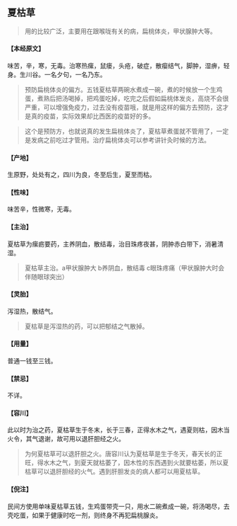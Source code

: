 ## 夏枯草

> 用的比较广泛，主要用在跟喉咙有关的病，扁桃体炎，甲状腺肿大等。

#### 【本经原文】
味苦，辛，寒，无毒。治寒热瘰，鼠瘘，头疮，破症，散瘿结气，脚肿，湿痹，轻身。生川谷。一名夕句，一名乃东。

> 预防扁桃体炎的偏方。五钱夏枯草两碗水煮成一碗，煮的时候放一个生鸡蛋，煮熟后把汤喝掉，把鸡蛋吃掉，吃完之后假如扁桃体发炎，高烧不会很严重，可以增强免疫力，过去没有疫苗哦，就是用这样的偏方去预防，这才是真的疫苗，实际效果却比西医的疫苗好的多。

> 这个是预防方，也就说真的发生扁桃体炎了，夏枯草煮蛋就不管用了，一定是发病之前吃过才管用。治疗扁桃体炎可以参考讲针灸时候的方法。

#### 【产地】
生原野，处处有之，四川为良，冬至后生，夏至而枯。
#### 【性味】
味苦辛，性微寒，无毒。
#### 【主治】
夏枯草为瘰疬要药，主养阴血，散结毒，治目珠疼夜甚，阴肿赤白带下，消暑清湿。

> 夏枯草主治。a甲状腺肿大 b养阴血，散结毒 c眼珠疼痛（甲状腺肿大时会伴随眼球突出）

#### 【灵胎】
泻湿热，散结气。

> 夏枯草是泻湿热的药，可以把郁结之气散掉。

#### 【用量】
普通一钱至三钱。
#### 【禁忌】
不详。
#### 【容川】
此以时为治之药，夏枯草生于冬末，长于三春，正得水木之气，遇夏则枯，因木当火令，其气退谢，故可用以退肝胆经之火。

> 为何夏枯草可以退肝胆之火。唐容川认为夏枯草是生于冬天，春天长的正旺，得水木之气，到夏天就枯萎了，因木性的东西遇到火就要枯萎，所以夏枯草可以退肝胆经的火气。遇到肝胆发炎的病人都可以用夏枯草。

#### 【倪注】
民间方使用单味夏枯草五钱，生鸡蛋带壳一只，用水二碗煮成一碗，将汤喝尽，去壳吃蛋，如果于健康时吃一剂，则终身不再犯扁桃腺炎。